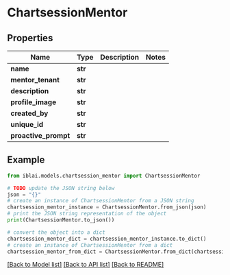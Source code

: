 # ChartsessionMentor


## Properties

Name | Type | Description | Notes
------------ | ------------- | ------------- | -------------
**name** | **str** |  | 
**mentor_tenant** | **str** |  | 
**description** | **str** |  | 
**profile_image** | **str** |  | 
**created_by** | **str** |  | 
**unique_id** | **str** |  | 
**proactive_prompt** | **str** |  | 

## Example

```python
from iblai.models.chartsession_mentor import ChartsessionMentor

# TODO update the JSON string below
json = "{}"
# create an instance of ChartsessionMentor from a JSON string
chartsession_mentor_instance = ChartsessionMentor.from_json(json)
# print the JSON string representation of the object
print(ChartsessionMentor.to_json())

# convert the object into a dict
chartsession_mentor_dict = chartsession_mentor_instance.to_dict()
# create an instance of ChartsessionMentor from a dict
chartsession_mentor_from_dict = ChartsessionMentor.from_dict(chartsession_mentor_dict)
```
[[Back to Model list]](../README.md#documentation-for-models) [[Back to API list]](../README.md#documentation-for-api-endpoints) [[Back to README]](../README.md)


